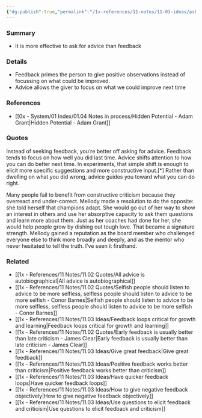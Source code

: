 ```yaml
---
{"dg-publish":true,"permalink":"/1x-references/11-notes/11-03-ideas/ask-for-advice-instead-of-feedback/","title":"Ask for advice instead of feedback","created":"2024-05-30T07:57:06.045+03:00","updated":"2024-06-11T10:06:31.795+03:00"}
---
```



### Summary
- It is more effective to ask for advice than feedback

### Details
- Feedback primes the person to give positive observations instead of focussing on what could be improved.
- Advice allows the giver to focus on what we could improve next time

### References
- [[0x - System/01 Index/01.04 Notes in process/Hidden Potential - Adam Grant\|Hidden Potential - Adam Grant]]

### Quotes

Instead of seeking feedback, you’re better off asking for advice. Feedback tends to focus on how well you did last time. Advice shifts attention to how you can do better next time. In experiments, that simple shift is enough to elicit more specific suggestions and more constructive input.[*] Rather than dwelling on what you did wrong, advice guides you toward what you can do right.

Many people fail to benefit from constructive criticism because they
overreact and under-correct. Mellody made a resolution to do the opposite: she told herself that champions adapt. She would go out of her way to show an interest in others and use her absorptive capacity to ask them questions and learn more about them. Just as her coaches had done for her, she would help people grow by dishing out tough love. That became a signature strength. Mellody gained a reputation as the board member who challenged everyone else to think more broadly and deeply, and as the mentor who never hesitated to tell the truth. I’ve seen it firsthand.

### Related
- [[1x - References/11 Notes/11.02 Quotes/All advice is autobiographical\|All advice is autobiographical]]
- [[1x - References/11 Notes/11.02 Quotes/Selfish people should listen to advice to be more selfless, selfless people should listen to advice to be more selfish - Conor Barnes\|Selfish people should listen to advice to be more selfless, selfless people should listen to advice to be more selfish - Conor Barnes]]
- [[1x - References/11 Notes/11.03 Ideas/Feedback loops critical for growth and learning\|Feedback loops critical for growth and learning]]
- [[1x - References/11 Notes/11.02 Quotes/Early feedback is usually better than late criticism - James Clear\|Early feedback is usually better than late criticism - James Clear]]
- [[1x - References/11 Notes/11.03 Ideas/Give great feedback\|Give great feedback]]
- [[1x - References/11 Notes/11.03 Ideas/Positive feedback works better than criticism\|Positive feedback works better than criticism]]
- [[1x - References/11 Notes/11.03 Ideas/Have quicker feedback loops\|Have quicker feedback loops]]
- [[1x - References/11 Notes/11.03 Ideas/How to give negative feedback objectively\|How to give negative feedback objectively]]
- [[1x - References/11 Notes/11.03 Ideas/Use questions to elicit feedback and criticism\|Use questions to elicit feedback and criticism]]